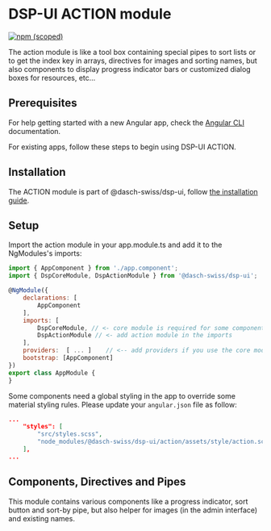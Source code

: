 # DSP-UI ACTION module

[![npm (scoped)](https://img.shields.io/npm/v/@dasch-swiss/dsp-ui)](https://www.npmjs.com/package/@dasch-swiss/dsp-ui)

The action module is like a tool box containing special pipes to sort lists or to get the index key in arrays, directives for images and sorting names, but also components to display progress indicator bars or customized dialog boxes for resources, etc...

## Prerequisites

For help getting started with a new Angular app, check the [Angular CLI](https://cli.angular.io/) documentation.

For existing apps, follow these steps to begin using DSP-UI ACTION.

## Installation

The ACTION module is part of @dasch-swiss/dsp-ui, follow [the installation guide](/developers/dsp-ui/documentation/#installation).

## Setup

 Import the action module in your app.module.ts and add it to the NgModules's imports:

```javascript
import { AppComponent } from './app.component';
import { DspCoreModule, DspActionModule } from '@dasch-swiss/dsp-ui';

@NgModule({
    declarations: [
        AppComponent
    ],
    imports: [
        DspCoreModule, // <- core module is required for some components and directives
        DspActionModule // <- add action module in the imports
    ],
    providers:  [ ... ]    // <-- add providers if you use the core module as mentioned in the installation guide
    bootstrap: [AppComponent]
})
export class AppModule {
}
```

Some components need a global styling in the app to override some material styling rules. Please update your `angular.json` file as follow:

```json
...
    "styles": [
        "src/styles.scss",
        "node_modules/@dasch-swiss/dsp-ui/action/assets/style/action.scss" // <- add this line
    ],
...
```

<!-- ## Usage
TODO: fill in this section with an example -->

## Components, Directives and Pipes

This module contains various components like a progress indicator, sort button and sort-by pipe, but also helper for images (in the admin interface) and existing names.
